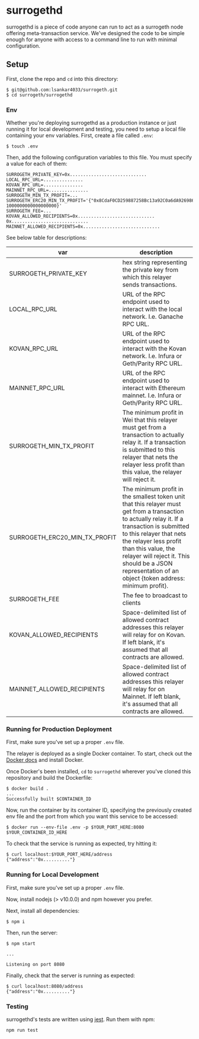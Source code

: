 # surrogethd

surrogethd is a piece of code anyone can run to act as a surrogeth node offering meta-transaction service. We've designed the code to be simple enough for anyone with access to a command line to run with minimal configuration.

## Setup

First, clone the repo and `cd` into this directory:

```
$ git@github.com:lsankar4033/surrogeth.git
$ cd surrogeth/surrogethd
```

### Env

Whether you're deploying surrogethd as a production instance or just running it for local development and testing, you need to setup a local file containing your env variables. First, create a file called `.env`:

```
$ touch .env
```

Then, add the following configuration variables to this file. You must specify a value for each of them:

```
SURROGETH_PRIVATE_KEY=0x.............................
LOCAL_RPC_URL=...............
KOVAN_RPC_URL=...............
MAINNET_RPC_URL=...............
SURROGETH_MIN_TX_PROFIT=...
SURROGETH_ERC20_MIN_TX_PROFIT='{"0x8CdaF0CD259887258Bc13a92C0a6dA92698644C0": 1000000000000000000}'
SURROGETH_FEE=...
KOVAN_ALLOWED_RECIPIENTS=0x............................. 0x.............................
MAINNET_ALLOWED_RECIPIENTS=0x.............................
```

See below table for descriptions:

| var                           | description                                                                                                                                                                                                                                                                                                                       |
| ----------------------------- | --------------------------------------------------------------------------------------------------------------------------------------------------------------------------------------------------------------------------------------------------------------------------------------------------------------------------------- |
| SURROGETH_PRIVATE_KEY         | hex string representing the private key from which this relayer sends transactions.                                                                                                                                                                                                                                               |
| LOCAL_RPC_URL                 | URL of the RPC endpoint used to interact with the local network. I.e. Ganache RPC URL.                                                                                                                                                                                                                                            |
| KOVAN_RPC_URL                 | URL of the RPC endpoint used to interact with the Kovan network. I.e. Infura or Geth/Parity RPC URL.                                                                                                                                                                                                                              |
| MAINNET_RPC_URL               | URL of the RPC endpoint used to interact with Ethereum mainnet. I.e. Infura or Geth/Parity RPC URL.                                                                                                                                                                                                                               |
| SURROGETH_MIN_TX_PROFIT       | The minimum profit in Wei that this relayer must get from a transaction to actually relay it. If a transaction is submitted to this relayer that nets the relayer less profit than this value, the relayer will reject it.                                                                                                        |
| SURROGETH_ERC20_MIN_TX_PROFIT | The minimum profit in the smallest token unit that this relayer must get from a transaction to actually relay it. If a transaction is submitted to this relayer that nets the relayer less profit than this value, the relayer will reject it. This should be a JSON representation of an object {token address: minimum profit}. |
| SURROGETH_FEE                 | The fee to broadcast to clients                                                                                                                                                                                                                                                                                                   |
| KOVAN_ALLOWED_RECIPIENTS      | Space-delimited list of allowed contract addresses this relayer will relay for on Kovan. If left blank, it's assumed that all contracts are allowed.                                                                                                                                                                              |
| MAINNET_ALLOWED_RECIPIENTS    | Space-delimited list of allowed contract addresses this relayer will relay for on Mainnet. If left blank, it's assumed that all contracts are allowed.                                                                                                                                                                            |

### Running for Production Deployment

First, make sure you've set up a proper `.env` file.

The relayer is deployed as a single Docker container. To start, check out the [Docker docs](https://docs.docker.com) and install Docker.

Once Docker's been installed, `cd` to `surrogethd` wherever you've cloned this repository and build the Dockerfile:

```
$ docker build .
...
Successfully built $CONTAINER_ID
```

Now, run the container by its container ID, specifying the previously created env file and the port from which you want this service to be accessed:

```
$ docker run --env-file .env -p $YOUR_PORT_HERE:8080 $YOUR_CONTAINER_ID_HERE
```

To check that the service is running as expected, try hitting it:

```
$ curl localhost:$YOUR_PORT_HERE/address
{"address":"0x.........."}
```

### Running for Local Development

First, make sure you've set up a proper `.env` file.

Now, install nodejs (> v10.0.0) and npm however you prefer.

Next, install all dependencies:

```
$ npm i
```

Then, run the server:

```
$ npm start

...

Listening on port 8080
```

Finally, check that the server is running as expected:

```
$ curl localhost:8080/address
{"address":"0x.........."}
```

### Testing

surrogethd's tests are written using [jest](https://jestjs.io/en/). Run them with npm:

```
npm run test
```
